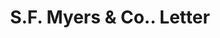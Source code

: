 ---
doi: 10.7916/D8N59ZHC
date_other: '1909'
date_other_textual: '1909'
form: correspondence
genre:
- Letters (correspondence)
name:
- S.F. Myers & Co.
object_in_context_url: https://biggert.cul.columbia.edu/items/view/ave_biggert_01116
subject_hierarchical_geographic:
- New York, New York, United States
subject_name:
- S.F. Myers & Co.
title: S.F. Myers & Co.. Letter
sort_title: S.F. Myers & Co.. Letter
call_number: ave_biggert_01116
coordinates:
- 40.71277777777778,-74.00583333333333
pid: ave_biggert_01116
identifiers: ave_biggert_01116
permalink: /biggert/ave_biggert_01116/
layout: iiif-image-page
---